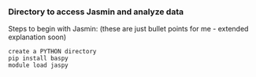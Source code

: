 ### Directory to access Jasmin and analyze data

Steps to begin with Jasmin: 
(these are just bullet points for me - extended explanation soon)
```
create a PYTHON directory  
pip install baspy
module load jaspy


```

